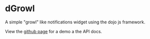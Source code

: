 dGrowl
======

A simple "growl" like notifications widget using the dojo js framework.

View the <a href="http://stratease.github.io/dGrowl/">github page</a> for a demo a the API docs.

